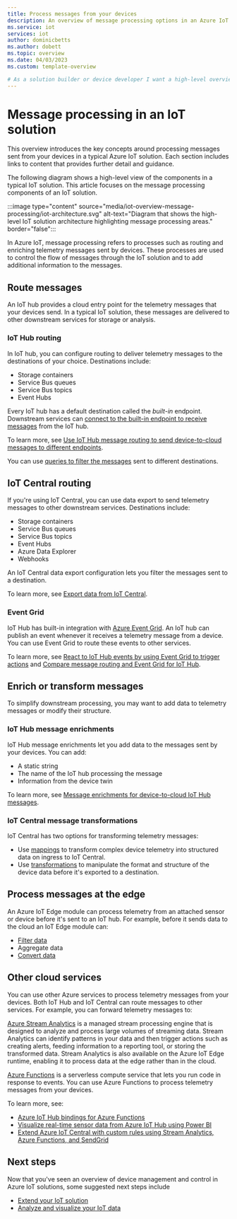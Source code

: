```yaml
---
title: Process messages from your devices
description: An overview of message processing options in an Azure IoT solution including routing and enrichments.
ms.service: iot
services: iot
author: dominicbetts
ms.author: dobett
ms.topic: overview
ms.date: 04/03/2023
ms.custom: template-overview

# As a solution builder or device developer I want a high-level overview of the message processing in IoT solutions so that I can easily find relevant content for my scenario.
---
```


# Message processing in an IoT solution

This overview introduces the key concepts around processing messages sent from your devices in a typical Azure IoT solution. Each section includes links to content that provides further detail and guidance.

The following diagram shows a high-level view of the components in a typical IoT solution. This article focuses on the message processing components of an IoT solution.

:::image type="content" source="media/iot-overview-message-processing/iot-architecture.svg" alt-text="Diagram that shows the high-level IoT solution architecture highlighting message processing areas." border="false":::

In Azure IoT, message processing refers to processes such as routing and enriching telemetry messages sent by devices. These processes are used to control the flow of messages through the IoT solution and to add additional information to the messages.

## Route messages

An IoT hub provides a cloud entry point for the telemetry messages that your devices send. In a typical IoT solution, these messages are delivered to other downstream services for storage or analysis.

### IoT Hub routing

In IoT hub, you can configure routing to deliver telemetry messages to the destinations of your choice. Destinations include:

- Storage containers
- Service Bus queues
- Service Bus topics
- Event Hubs

Every IoT hub has a default destination called the *built-in* endpoint. Downstream services can [connect to the built-in endpoint to receive messages](../iot-hub/iot-hub-devguide-messages-read-builtin.md) from the IoT hub.

To learn more, see [Use IoT Hub message routing to send device-to-cloud messages to different endpoints](../iot-hub/iot-hub-devguide-messages-d2c.md).

You can use [queries to filter the messages](../iot-hub/iot-hub-devguide-routing-query-syntax.md) sent to different destinations.

## IoT Central routing

If you're using IoT Central, you can use data export to send telemetry messages to other downstream services. Destinations include:

- Storage containers
- Service Bus queues
- Service Bus topics
- Event Hubs
- Azure Data Explorer
- Webhooks

An IoT Central data export configuration lets you filter the messages sent to a destination.

To learn more, see [Export data from IoT Central](../iot-central/core/howto-export-to-blob-storage.md).

### Event Grid

IoT Hub has built-in integration with [Azure Event Grid](../event-grid/overview.md). An IoT hub can publish an event whenever it receives a telemetry message from a device. You can use Event Grid to route these events to other services.

To learn more, see [React to IoT Hub events by using Event Grid to trigger actions](../iot-hub/iot-hub-event-grid.md) and [Compare message routing and Event Grid for IoT Hub](../iot-hub/iot-hub-event-grid-routing-comparison.md).

## Enrich or transform messages

To simplify downstream processing, you may want to add data to telemetry messages or modify their structure.

### IoT Hub message enrichments

IoT Hub message enrichments let you add data to the messages sent by your devices. You can add:

- A static string
- The name of the IoT hub processing the message
- Information from the device twin

To learn more, see [Message enrichments for device-to-cloud IoT Hub messages](../iot-hub/iot-hub-message-enrichments-overview.md).

### IoT Central message transformations

IoT Central has two options for transforming telemetry messages:

- Use [mappings](../iot-central/core/howto-map-data.md) to transform complex device telemetry into structured data on ingress to IoT Central.
- Use [transformations](../iot-central/core/howto-transform-data-internally.md) to manipulate the format and structure of the device data before it's exported to a destination.

## Process messages at the edge

An Azure IoT Edge module can process telemetry from an attached sensor or device before it's sent to an IoT hub. For example, before it sends data to the cloud an IoT Edge module can:

- [Filter data](../iot-edge/tutorial-deploy-function.md)
- Aggregate data
- [Convert data](../iot-central/core/howto-transform-data.md#data-transformation-at-ingress)

## Other cloud services

You can use other Azure services to process telemetry messages from your devices. Both IoT Hub and IoT Central can route messages to other services. For example, you can forward telemetry messages to:

[Azure Stream Analytics](../stream-analytics/stream-analytics-introduction.md) is a managed stream processing engine that is designed to analyze and process large volumes of streaming data. Stream Analytics can identify patterns in your data and then trigger actions such as creating alerts, feeding information to a reporting tool, or storing the transformed data. Stream Analytics is also available on the Azure IoT Edge runtime, enabling it to process data at the edge rather than in the cloud.

[Azure Functions](../azure-functions/functions-overview.md) is a serverless compute service that lets you run code in response to events. You can use Azure Functions to process telemetry messages from your devices.

To learn more, see:

- [Azure IoT Hub bindings for Azure Functions](../azure-functions/functions-bindings-event-iot.md)
- [Visualize real-time sensor data from Azure IoT Hub using Power BI](../iot-hub/iot-hub-live-data-visualization-in-power-bi.md)
- [Extend Azure IoT Central with custom rules using Stream Analytics, Azure Functions, and SendGrid](../iot-central/core/howto-create-custom-rules.md)

## Next steps

Now that you've seen an overview of device management and control in Azure IoT solutions, some suggested next steps include

- [Extend your IoT solution](iot-overview-solution-extensibility.md)
- [Analyze and visualize your IoT data](iot-overview-analyze-visualize.md)
